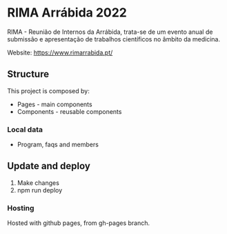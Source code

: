 # RIMA Arrábida 2022

RIMA - Reunião de Internos da Arrábida, trata-se de um evento anual de submissão e apresentação de trabalhos científicos no âmbito da medicina.

Website: https://www.rimarrabida.pt/

## Structure

This project is composed by:

- Pages - main components
- Components - reusable components

### Local data

- Program, faqs and members

## Update and deploy

1. Make changes
2. npm run deploy

### Hosting

Hosted with github pages, from gh-pages branch.
